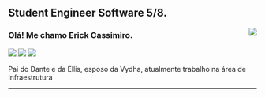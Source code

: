 ## Student Engineer Software 5/8.

<img align='right' src="https://github-readme-stats.vercel.app/api?username=cassck&show_icons=true&title_color=783c00&text_color=af552e&icon_color=783c00&bg_color=f8efd4&cache_seconds=2300">

### Olá! Me chamo Erick Cassimiro. 
<img src="https://img.shields.io/static/v1?label=Overview&message=cassck&color=f8efd4&style=for-the-badge&logo=GitHub">
<a href="https://www.linkedin.com/in/rafaella-ballerini-45875016a" target="_blank"><img src="https://img.shields.io/badge/LinkedIn-%FFF?style=for-the-badge&logo=linkedin&logoColor=cassck&color=f8efd4" target="_blank"></a>
<a href="https://www.instagram.com/erick.pereira56/" target="_blank"><img src="https://img.shields.io/badge/-Instagram-%23E4405F?style=for-the-badge&logo=instagram&logoColor=cassck&color=f8efd4" target="_blank"></a>

<p>
Pai do Dante e da Ellis, esposo da Vydha, atualmente trabalho na área de infraestrutura<br/>
</p>
<hr>
